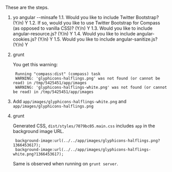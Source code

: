 These are the steps.

1. yo angular --minsafe
    1.1. Would you like to include Twitter Bootstrap? (Y/n) Y
    1.2. If so, would you like to use Twitter Bootstrap for Compass (as opposed to vanilla CSS)? (Y/n) Y
    1.3. Would you like to include angular-resource.js? (Y/n) Y
    1.4. Would you like to include angular-cookies.js? (Y/n) Y
    1.5. Would you like to include angular-sanitize.js? (Y/n) Y

2. grunt

    You get this warning:

        Running "compass:dist" (compass) task
        WARNING: 'glyphicons-halflings.png' was not found (or cannot be read) in /tmp/5425451/app/images
        WARNING: 'glyphicons-halflings-white.png' was not found (or cannot be read) in /tmp/5425451/app/images

3. Add `app/images/glyphicons-halflings-white.png` and `app/images/glyphicons-halflings.png`

4. grunt

    Generated CSS, `dist/styles/7079bc05.main.css` includes `app` in the background image URL.

        background-image:url(../../app/images/glyphicons-halflings.png?1366453617);
        background-image:url(../../app/images/glyphicons-halflings-white.png?1366453617);

    Same is observed when running on `grunt server`.

